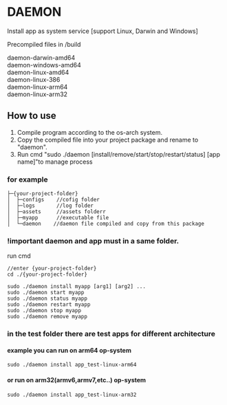 # DAEMON

Install app as system service [support Linux, Darwin and Windows]

Precompiled files in /build

daemon-darwin-amd64<br />
daemon-windows-amd64<br />
daemon-linux-amd64<br />
daemon-linux-386<br />
daemon-linux-arm64<br />
daemon-linux-arm32<br />


## How to use
1. Compile program according to the os-arch system. 
2. Copy the compiled file into your project package and rename to "daemon".
3. Run cmd "sudo ./daemon [install/remove/start/stop/restart/status] [app name]"to manage process

### for example
```
├─{your-project-folder}
│  ├─configs    //cofig folder
│  ├─logs       //log folder
│  ├─assets     //assets folderr
│  ├─myapp      //executable file
│  └─daemon    //daemon file compiled and copy from this package
```

### !important daemon and app must in a same folder.


run cmd
```
//enter {your-project-folder}
cd ./{your-project-folder}

sudo ./daemon install myapp [arg1] [arg2] ...
sudo ./daemon start myapp
sudo ./daemon status myapp
sudo ./daemon restart myapp
sudo ./daemon stop myapp
sudo ./daemon remove myapp
```


### in the test folder there are test apps for different architecture

#### example you can run on arm64 op-system
```
sudo ./daemon install app_test-linux-arm64
```
#### or run on arm32(armv6,armv7,etc..) op-system
```
sudo ./daemon install app_test-linux-arm32
```





